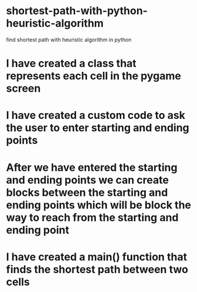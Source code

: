 # shortest-path-with-python-heuristic-algorithm
find shortest path with heuristic algorithm in python

# I have created a class that represents each cell in the pygame screen

# I have created a custom code to ask the user to enter starting and ending points

# After we have entered the starting and ending points we can create blocks between the starting and ending points which will be block the way to reach from the starting and ending point

# I have created a main() function that finds the shortest path between two cells 
